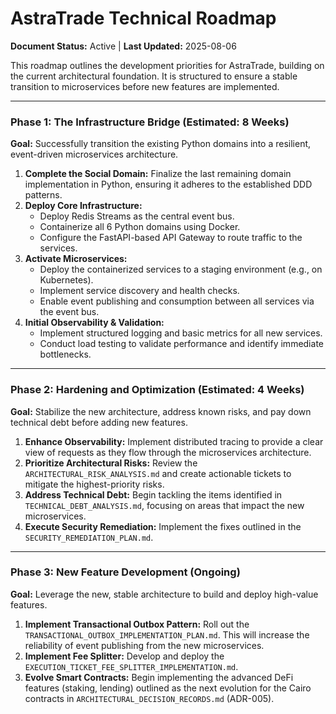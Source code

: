# AstraTrade Technical Roadmap

**Document Status:** Active | **Last Updated:** 2025-08-06

This roadmap outlines the development priorities for AstraTrade, building on the current architectural foundation. It is structured to ensure a stable transition to microservices before new features are implemented.

---

### Phase 1: The Infrastructure Bridge (Estimated: 8 Weeks)

**Goal:** Successfully transition the existing Python domains into a resilient, event-driven microservices architecture.

1.  **Complete the Social Domain:** Finalize the last remaining domain implementation in Python, ensuring it adheres to the established DDD patterns.
2.  **Deploy Core Infrastructure:**
    *   Deploy Redis Streams as the central event bus.
    *   Containerize all 6 Python domains using Docker.
    *   Configure the FastAPI-based API Gateway to route traffic to the services.
3.  **Activate Microservices:**
    *   Deploy the containerized services to a staging environment (e.g., on Kubernetes).
    *   Implement service discovery and health checks.
    *   Enable event publishing and consumption between all services via the event bus.
4.  **Initial Observability & Validation:**
    *   Implement structured logging and basic metrics for all new services.
    *   Conduct load testing to validate performance and identify immediate bottlenecks.

---

### Phase 2: Hardening and Optimization (Estimated: 4 Weeks)

**Goal:** Stabilize the new architecture, address known risks, and pay down technical debt before adding new features.

1.  **Enhance Observability:** Implement distributed tracing to provide a clear view of requests as they flow through the microservices architecture.
2.  **Prioritize Architectural Risks:** Review the `ARCHITECTURAL_RISK_ANALYSIS.md` and create actionable tickets to mitigate the highest-priority risks.
3.  **Address Technical Debt:** Begin tackling the items identified in `TECHNICAL_DEBT_ANALYSIS.md`, focusing on areas that impact the new microservices.
4.  **Execute Security Remediation:** Implement the fixes outlined in the `SECURITY_REMEDIATION_PLAN.md`.

---

### Phase 3: New Feature Development (Ongoing)

**Goal:** Leverage the new, stable architecture to build and deploy high-value features.

1.  **Implement Transactional Outbox Pattern:** Roll out the `TRANSACTIONAL_OUTBOX_IMPLEMENTATION_PLAN.md`. This will increase the reliability of event publishing from the new microservices.
2.  **Implement Fee Splitter:** Develop and deploy the `EXECUTION_TICKET_FEE_SPLITTER_IMPLEMENTATION.md`.
3.  **Evolve Smart Contracts:** Begin implementing the advanced DeFi features (staking, lending) outlined as the next evolution for the Cairo contracts in `ARCHITECTURAL_DECISION_RECORDS.md` (ADR-005).
